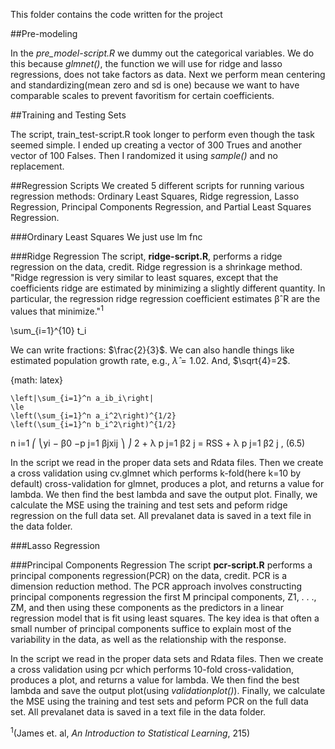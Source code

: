 This folder contains the code written for the project


##Pre-modeling

In the *pre_model-script.R* we dummy out the categorical variables. We do this because *glmnet()*, the function we will use for ridge and lasso regressions, does not take factors as data. Next we perform mean centering and standardizing(mean zero and sd is one) because we want to have comparable scales to prevent favoritism for certain coefficients.

##Training and Testing Sets

The script, train_test-script.R took longer to perform even though the task seemed simple. I ended up creating a vector of 300 Trues and another vector of 100 Falses. Then I randomized it using *sample()* and no replacement. 

##Regression Scripts
We created 5 different scripts for running various regression methods: Ordinary Least Squares, Ridge regression, Lasso Regression, Principal Components Regression, and Partial Least Squares Regression.

###Ordinary Least Squares
We just use lm fnc

###Ridge Regression
The script, **ridge-script.R**, performs a ridge regression on the data, credit. Ridge regression is a shrinkage method. "Ridge regression is very similar to least squares, except that the coefficients ridge are estimated by minimizing a slightly different quantity. In particular, the regression ridge regression coefficient estimates βˆR are the values that minimize."<sup>1</sup>


\sum_{i=1}^{10} t_i

We can write fractions: $\frac{2}{3}$. We can also handle things like estimated population growth rate, e.g., $\hat{\lambda}=1.02$. And, $\sqrt{4}=2$.


{math: latex}
```
\left|\sum_{i=1}^n a_ib_i\right|
\le
\left(\sum_{i=1}^n a_i^2\right)^{1/2}
\left(\sum_{i=1}^n b_i^2\right)^{1/2}
```

n i=1 ⎛ ⎝yi − β0 −p j=1 βjxij ⎞ ⎠ 2 + λ p j=1 β2 j = RSS + λ p j=1 β2 j , (6.5)

In the script we read in the proper data sets and Rdata files. Then we create a cross validation using cv.glmnet which performs k-fold(here k=10 by default) cross-validation for glmnet, produces a plot, and returns a value for lambda. We then find the best lambda and save the output plot. Finally, we calculate the MSE using the training and test sets and peform ridge regression on the full data set. All prevalanet data is saved in a text file in the data folder.

###Lasso Regression

###Principal Components Regression
The script **pcr-script.R** performs a principal components regression(PCR) on the data, credit. PCR is a dimension reduction method. The PCR approach involves constructing principal components regression the first M principal components, Z1, . . ., ZM, and then using these components as the predictors in a linear regression model that is fit using least squares. The key idea is that often a small number of principal components suffice to explain most of the variability in the data, as well as the relationship with the response. 

In the script we read in the proper data sets and Rdata files. Then we create a cross validation using pcr which performs 10-fold cross-validation, produces a plot, and returns a value for lambda. We then find the best lambda and save the output plot(using *validationplot()*). Finally, we calculate the MSE using the training and test sets and peform PCR on the full data set. All prevalanet data is saved in a text file in the data folder.


<sup>1</sup>(James et. al, *An Introduction to Statistical Learning*, 215)
